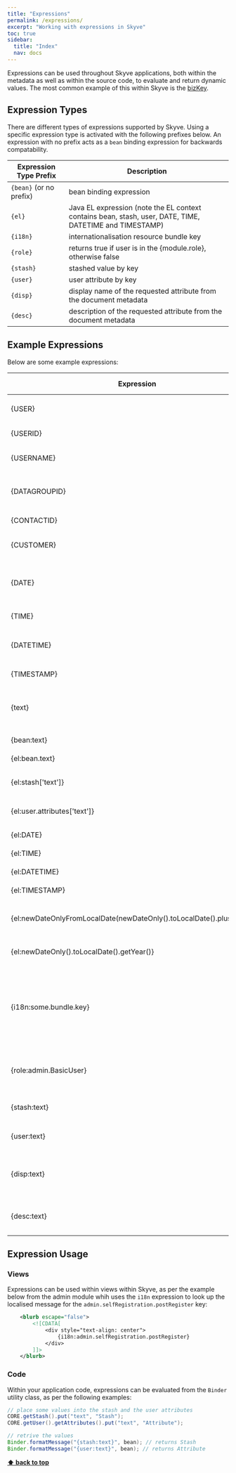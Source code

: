 ```yaml
---
title: "Expressions"
permalink: /expressions/
excerpt: "Working with expressions in Skyve"
toc: true
sidebar:
  title: "Index"
  nav: docs
---
```


Expressions can be used throughout Skyve applications, both within the metadata as well as within the source code, to evaluate and return dynamic values. The most common example of this within Skyve is the [bizKey](./../_pages/concepts.md#bizkey---the-business-key-concept).

## Expression Types

There are different types of expressions supported by Skyve. Using a specific expression type is activated with the following prefixes below. An expression with no prefix acts as a `bean` binding expression for backwards compatability.

Expression Type Prefix | Description
----------------|------------
`{bean}` (or no prefix) | bean binding expression
`{el}`          | Java EL expression (note the EL context contains bean, stash, user, DATE, TIME, DATETIME and TIMESTAMP)
`{i18n}`        | internationalisation resource bundle key
`{role}`        | returns true if user is in the {module.role}, otherwise false
`{stash}`       | stashed value by key
`{user}`        | user attribute by key
`{disp}`        | display name of the requested attribute from the document metadata
`{desc}`        | description of the requested attribute from the document metadata

## Example Expressions

Below are some example expressions:

Expression | Expression Result
-----------|------------
{USER}     | The username of the current user
{USERID}   | The bizId of the current user
{USERNAME} | The name of the current user contact
{DATAGROUPID} | The bizId of the data group of the current bean
{CONTACTID} | The bizId of the current contact
{CUSTOMER} | The customer of the current bean
{DATE}     | The current date with the time component cleared (0:00:00)
{TIME}     | The current time
{DATETIME} | The current date with the time component set
{TIMESTAMP} | The current timestamp
{text} | The value of the `text` attribute of the current bean, if it has one
{bean:text} | Equivalent to `{text}`
{el:bean.text} | Equivalent to `{text}`
{el:stash['text']} | The value of the `text` key within the stash
{el:user.attributes['text']} | The value of the `text` user attribute
{el:DATE} | Equivalent to `{DATE}`
{el:TIME} | Equivalent to `{TIME}`
{el:DATETIME} | Equivalent to `{DATETIME}`
{el:TIMESTAMP} | Equivalent to `{TIMESTAMPE}`
{el:newDateOnlyFromLocalDate(newDateOnly().toLocalDate().plusDays(1))} | Returns the day after the the current date (tomorrow)
{el:newDateOnly().toLocalDate().getYear()} | Returns the current year as an integer
{i18n:some.bundle.key} | The value of the localised key within the resource bundle if one is defined, otherwise the value of the requested key
{role:admin.BasicUser} | True if the current user has the `admin.BasicUser` role
{stash:text} | The value of the `text` key within the stash
{user:text} | The value of the `text` user attribute
{disp:text} | The display name of the `text` attribute on the specified bean
{desc:text} | The description of the `text` attribute on the specified bean

## Expression Usage

### Views

Expressions can be used within views within Skyve, as per the example below from the admin module whih uses the `i18n` expression to look up the localised message for the `admin.selfRegistration.postRegister` key:

```xml
	<blurb escape="false">
		<![CDATA[
			<div style="text-align: center">
				{i18n:admin.selfRegistration.postRegister}
			</div>
		]]>
	</blurb>
```

### Code

Within your application code, expressions can be evaluated from the `Binder` utility class, as per the following examples:

```java
// place some values into the stash and the user attributes
CORE.getStash().put("text", "Stash");
CORE.getUser().getAttributes().put("text", "Attribute");

// retrive the values
Binder.formatMessage("{stash:text}", bean); // returns Stash
Binder.formatMessage("{user:text}", bean); // returns Attribute
```

**[⬆ back to top](#expressions)**
